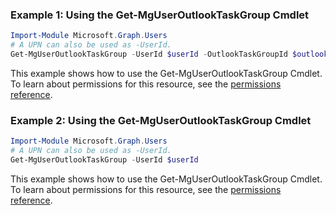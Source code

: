 ### Example 1: Using the Get-MgUserOutlookTaskGroup Cmdlet
```powershell
Import-Module Microsoft.Graph.Users
# A UPN can also be used as -UserId.
Get-MgUserOutlookTaskGroup -UserId $userId -OutlookTaskGroupId $outlookTaskGroupId
```
This example shows how to use the Get-MgUserOutlookTaskGroup Cmdlet.
To learn about permissions for this resource, see the [permissions reference](/graph/permissions-reference).
### Example 2: Using the Get-MgUserOutlookTaskGroup Cmdlet
```powershell
Import-Module Microsoft.Graph.Users
# A UPN can also be used as -UserId.
Get-MgUserOutlookTaskGroup -UserId $userId
```
This example shows how to use the Get-MgUserOutlookTaskGroup Cmdlet.
To learn about permissions for this resource, see the [permissions reference](/graph/permissions-reference).
